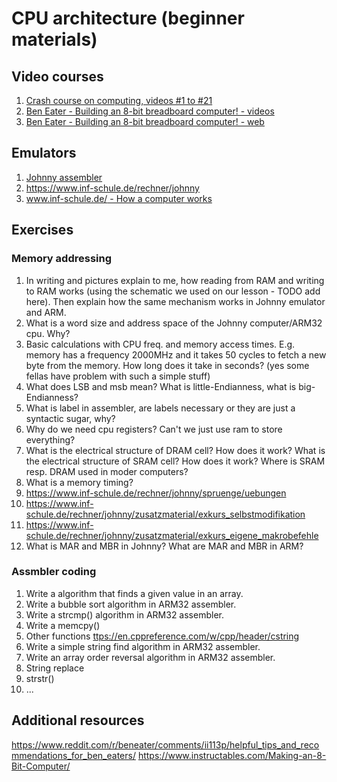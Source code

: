 # CPU architecture (beginner materials)

## Video courses

1. [Crash course on computing, videos #1 to #21](https://youtube.com/playlist?list=PL8dPuuaLjXtNlUrzyH5r6jN9ulIgZBpdo&si=g7C1SamcjVqkt9vH)
2. [Ben Eater - Building an 8-bit breadboard computer! - videos](https://youtube.com/playlist?list=PLowKtXNTBypGqImE405J2565dvjafglHU&si=qTbTygQdp7m_kmk0)
3. [Ben Eater - Building an 8-bit breadboard computer! - web](https://eater.net/8bit)

## Emulators

1. [Johnny assembler](https://dev.inf-schule.de/content/12_rechner/4_johnny/johnny3/)
2. <https://www.inf-schule.de/rechner/johnny>
3. [www.inf-schule.de/ - How a computer works](https://www.inf-schule.de/rechner)

## Exercises

### Memory addressing

1. In writing and pictures explain to me, how reading from RAM and writing to RAM works (using the schematic we used
   on our lesson - TODO add here). Then explain how the same mechanism works in Johnny emulator and ARM.
2. What is a word size and address space of the Johnny computer/ARM32 cpu. Why?
3. Basic calculations with CPU freq. and memory access times. E.g. memory has a frequency 2000MHz and it takes 50 cycles
   to fetch a new byte from the memory. How long does it take in seconds? (yes some fellas have problem with such a simple stuff)
4. What does LSB and msb mean? What is little-Endianness, what is big-Endianness?
5. What is label in assembler, are labels necessary or they are just a syntactic sugar, why?
6. Why do we need cpu registers? Can't we just use ram to store everything?
7. What is the electrical structure of DRAM cell? How does it work? What is the electrical structure of SRAM cell? How does it work? Where is SRAM resp. DRAM used in moder computers?
8. What is a memory timing?
9. https://www.inf-schule.de/rechner/johnny/spruenge/uebungen
10. https://www.inf-schule.de/rechner/johnny/zusatzmaterial/exkurs_selbstmodifikation
11. https://www.inf-schule.de/rechner/johnny/zusatzmaterial/exkurs_eigene_makrobefehle
12. What is MAR and MBR in Johnny? What are MAR and MBR in ARM?

### Assmbler coding

1. Write a algorithm that finds a given value in an array.
2. Write a bubble sort algorithm in ARM32 assembler.
3. Write a strcmp() algorithm in ARM32 assembler.
4. Write a memcpy()
5. Other [<cstring>](https://cplusplus.com/reference/cstring/) functions <ttps://en.cppreference.com/w/cpp/header/cstring>
6. Write a simple string find algorithm in ARM32 assembler.
7. Write an array order reversal algorithm in ARM32 assembler.
8. String replace
9. strstr()
10. ...

## Additional resources

<https://www.reddit.com/r/beneater/comments/ii113p/helpful_tips_and_recommendations_for_ben_eaters/>
<https://www.instructables.com/Making-an-8-Bit-Computer/>
